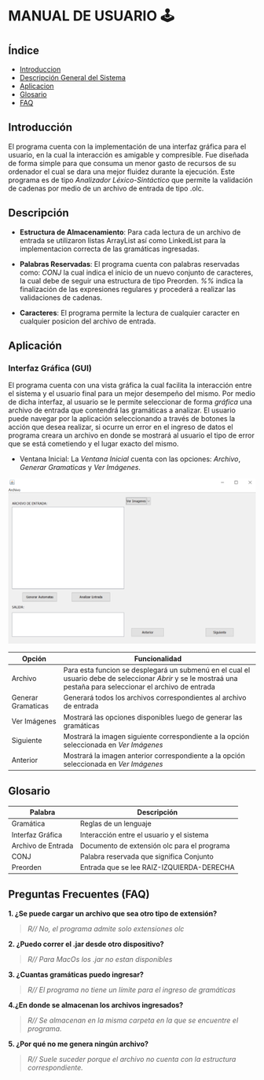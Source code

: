  MANUAL DE USUARIO 🕹️
===================
## Índice
- [Introduccion](#introduccion)
- [Descripción General del Sistema](#descrip)
- [Aplicacion](#apli)
- [Glosario](#glosario)
- [FAQ](#questions)

<div id='introduccion'/>

## Introducción
El programa cuenta con la implementación de una interfaz gráfica para el usuario, en la cual la interacción es amigable y compresible. Fue diseñada de forma simple para que consuma un menor gasto de recursos de su ordenador el cual se dara una mejor fluidez durante la ejecución. Este programa es de tipo _Analizador Léxico-Sintáctico_ que permite la validación de cadenas por medio de un archivo de entrada de tipo .olc.

<div id='descrip'/>

## Descripción

  - **Estructura de Almacenamiento**: 
Para cada lectura de un archivo de entrada se utilizaron listas ArrayList así como LinkedList para la implementacion correcta de las gramáticas ingresadas.

  - **Palabras Reservadas**:
El programa cuenta con palabras reservadas como: _CONJ_ la cual indica el inicio de un nuevo conjunto de caracteres, la cual debe de seguir una estructura de tipo Preorden. _%%_ indica la finalización de las expresiones regulares y procederá a realizar las validaciones de cadenas.
  
  - **Caracteres**:
El programa permite la lectura de cualquier caracter en cualquier posicion del archivo de entrada.


<div id='apli'/>

## Aplicación
### Interfaz Gráfica (GUI)
El programa cuenta con una vista gráfica la cual facilita la interacción entre el sistema y el usuario final para un mejor desempeño del mismo. Por medio de dicha interfaz, al usuario se le permite seleccionar de forma _gráfica_ una archivo de entrada que contendrá las gramáticas a analizar. El usuario puede navegar por la aplicación seleccionando a través de botones la acción que desea realizar, si ocurre un error en el ingreso de datos el programa creara un archivo en donde se mostrará al usuario el tipo de error que se está cometiendo y el lugar exacto del mismo. 

- Ventana Inicial: La _Ventana Inicial_ cuenta con las opciones: *_Archivo_*, *_Generar Gramaticas_* y *_Ver Imágenes_*.

![](https://github.com/DiiAns23/Prueba-2/blob/Master/img/InterfazGraficaOLC1.PNG)

   | **Opción** | **Funcionalidad** |
   | ---------- | ----------------- |
   | Archivo   |Para esta funcion se desplegará un submenú en el cual el usuario debe de seleccionar _Abrir_  y se le mostraá una pestaña para seleccionar el archivo de entrada|
   | Generar Gramaticas  | Generará todos los archivos correspondientes al archivo de entrada |
   | Ver Imágenes  | Mostrará las opciones disponibles luego de generar las gramáticas |
   |Siguiente| Mostrará la imagen siguiente correspondiente a la opción seleccionada en _Ver Imágenes_ |
   |Anterior| Mostrará la imagen anterior correspondiente a la opción seleccionada en _Ver Imágenes_ |
     

<div id='glosario'/>

## Glosario

| Palabra | Descripción | 
| ------------------------------- | ----------------------------------------- |
| Gramática | Reglas de un lenguaje |
| Interfaz Gráfica | Interacción entre el usuario y el sistema |
| Archivo de Entrada | Documento de extensión olc para el programa |
| CONJ | Palabra reservada que significa Conjunto |
| Preorden | Entrada que se lee RAIZ-IZQUIERDA-DERECHA |

<div id='questions'/> 

## Preguntas Frecuentes (FAQ)
**1. ¿Se puede cargar un archivo que sea otro tipo de extensión?** 

> _R//_ *No, el programa admite solo extensiones olc*

**2. ¿Puedo correr el .jar desde otro dispositivo?** 

> _R//_ *Para MacOs los .jar no estan disponibles*

**3. ¿Cuantas gramáticas puedo ingresar?** 

> _R//_ *El programa no tiene un límite para el ingreso de gramáticas*

**4.¿En donde se almacenan los archivos ingresados?** 

> _R//_ *Se almacenan en la misma carpeta en la que se encuentre el programa.*

**5. ¿Por qué no me genera ningún archivo?** 

> _R//_ *Suele suceder porque el archivo no cuenta con la estructura correspondiente.*
